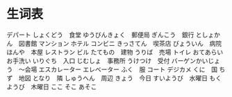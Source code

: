 # 生词表
デパート
しょくどう　食堂
ゆうびんきょく　郵便局
ぎんこう　銀行
としょかん　図書館
マンション
ホテル
コンビニ
きっさてん　喫茶店
びょういん　病院
ほんや　本屋
レストラン
ビル
たてもの　建物
うりば　売場
トイレ
おてあらい　お手洗い
いりぐち　入口
じむしょ　事務所
うけつけ　受付
バーゲンかいじょう　〜会場
エスカレーター
エレベーター
ふく　服
コート
デジカメ
くに　国
ちず　地図
となり　隣
しゅうへん　周辺
きょう　今日
すいようび　水曜日
もくようび　木曜日
ここ
そこ
あそこ















